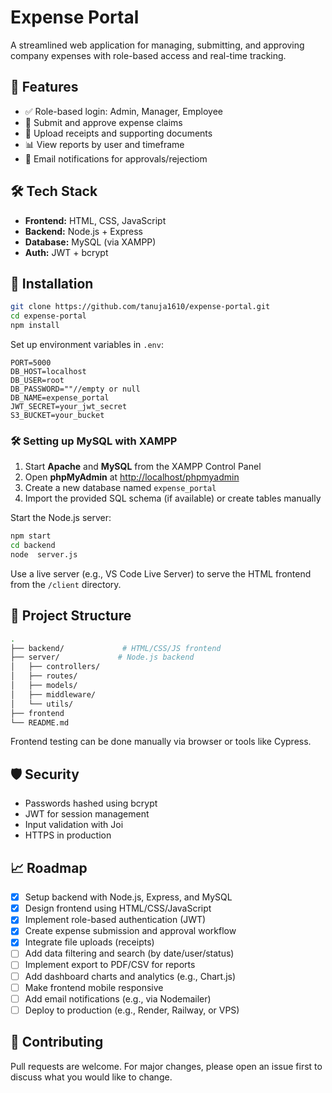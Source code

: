 # Expense Portal

A streamlined web application for managing, submitting, and approving company expenses with role-based access and real-time tracking.

## 🚀 Features

* ✅ Role-based login: Admin, Manager, Employee
* 💸 Submit and approve expense claims
* 📁 Upload receipts and supporting documents
* 📊 View reports by user and  timeframe
* 🔔 Email notifications for approvals/rejectiom

## 🛠 Tech Stack

* **Frontend:** HTML, CSS, JavaScript
* **Backend:** Node.js + Express
* **Database:** MySQL (via XAMPP)
* **Auth:** JWT + bcrypt


## 🧱 Installation

```bash
git clone https://github.com/tanuja1610/expense-portal.git
cd expense-portal
npm install
```

Set up environment variables in `.env`:

```env
PORT=5000
DB_HOST=localhost
DB_USER=root
DB_PASSWORD=""//empty or null
DB_NAME=expense_portal
JWT_SECRET=your_jwt_secret
S3_BUCKET=your_bucket
```

### 🛠 Setting up MySQL with XAMPP

1. Start **Apache** and **MySQL** from the XAMPP Control Panel
2. Open **phpMyAdmin** at [http://localhost/phpmyadmin](http://localhost/phpmyadmin)
3. Create a new database named `expense_portal`
4. Import the provided SQL schema (if available) or create tables manually

Start the Node.js server:

```bash
npm start
cd backend
node  server.js

```

Use a live server (e.g., VS Code Live Server) to serve the HTML frontend from the `/client` directory.

## 📂 Project Structure

```bash
.
├── backend/             # HTML/CSS/JS frontend
├── server/             # Node.js backend
│   ├── controllers/
│   ├── routes/
│   ├── models/
│   ├── middleware/
│   └── utils/
├── frontend
└── README.md
```



Frontend testing can be done manually via browser or tools like Cypress.

## 🛡 Security

* Passwords hashed using bcrypt
* JWT for session management
* Input validation with Joi
* HTTPS in production

## 📈 Roadmap

* [x] Setup backend with Node.js, Express, and MySQL
* [x] Design frontend using HTML/CSS/JavaScript
* [x] Implement role-based authentication (JWT)
* [x] Create expense submission and approval workflow
* [x] Integrate file uploads (receipts)
* [ ] Add data filtering and search (by date/user/status)
* [ ] Implement export to PDF/CSV for reports
* [ ] Add dashboard charts and analytics (e.g., Chart.js)
* [ ] Make frontend mobile responsive
* [ ] Add email notifications (e.g., via Nodemailer)
* [ ] Deploy to production (e.g., Render, Railway, or VPS)

## 🤝 Contributing

Pull requests are welcome. For major changes, please open an issue first to discuss what you would like to change.



